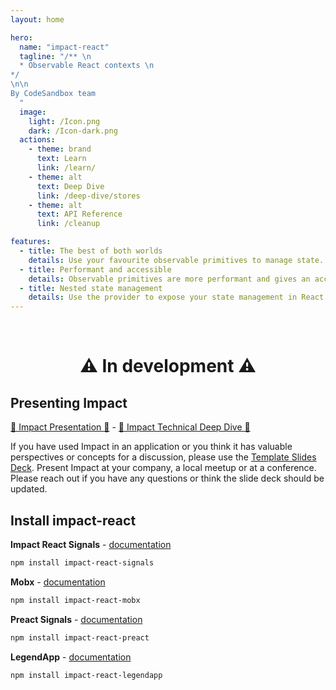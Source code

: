 ```yaml
---
layout: home

hero:
  name: "impact-react"
  tagline: "/** \n
  * Observable React contexts \n
*/
\n\n
By CodeSandbox team
  "
  image:
    light: /Icon.png
    dark: /Icon-dark.png
  actions:
    - theme: brand
      text: Learn
      link: /learn/
    - theme: alt
      text: Deep Dive
      link: /deep-dive/stores
    - theme: alt
      text: API Reference
      link: /cleanup

features:
  - title: The best of both worlds
    details: Use your favourite observable primitives to manage state. Use Reacts reconciliation model to manage UI.
  - title: Performant and accessible
    details: Observable primitives are more performant and gives an accessible developer experience for state management.
  - title: Nested state management
    details: Use the provider to expose your state management in React and receive props as observable primitives
---
```


<HomeContent>

<br />

<h1 align="center">

:warning: In development :warning:

</h1>

## Presenting Impact

[🍿 Impact Presentation 🍿](https://www.youtube.com/watch?v=1QHn8LVlPYE) - [🍿 Impact Technical Deep Dive 🍿](https://www.youtube.com/watch?v=yOAZo1SUYrM)

If you have used Impact in an application or you think it has valuable perspectives or concepts for a discussion, please use the [Template Slides Deck](https://docs.google.com/presentation/d/1pHBW-HxkugtK8Ny1ebj3a_klqu3HzHnSPvbVNw1drnU/edit?usp=sharing). Present Impact at your company, a local meetup or at a conference. Please reach out if you have any questions or think the slide deck should be updated.

## Install impact-react

**Impact React Signals** - [documentation](https://)

```sh
npm install impact-react-signals
```

**Mobx** - [documentation](https://)

```sh
npm install impact-react-mobx
```

**Preact Signals** - [documentation](https://)

```sh
npm install impact-react-preact
```

**LegendApp** - [documentation](https://)

```sh
npm install impact-react-legendapp
```

</HomeContent>
